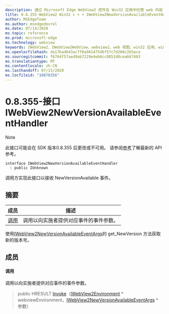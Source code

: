 ```yaml
---
description: 通过 Microsoft Edge WebView2 控件在 Win32 应用中托管 web 内容
title: 0.8.355-WebView2 Win32 c + + IWebView2NewVersionAvailableEventHandler
author: MSEdgeTeam
ms.author: msedgedevrel
ms.date: 07/14/2020
ms.topic: reference
ms.prod: microsoft-edge
ms.technology: webview
keywords: IWebView2、IWebView2WebView、webview2、web 视图、win32 应用、win32、edge
ms.openlocfilehash: da17bad643ac7f0a9614754bf57c7d208c265ace
ms.sourcegitcommit: f6764f57aed9ab7229e4eb6cc8851d0cea667403
ms.translationtype: MT
ms.contentlocale: zh-CN
ms.lasthandoff: 07/15/2020
ms.locfileid: "10878356"
---
```

# 0.8.355-接口 IWebView2NewVersionAvailableEventHandler 

> [!NOTE]
> 此接口可能会在 SDK 版本0.8.355 后更改或不可用。 请参阅[参考](../../../webview2-api-reference.md)了解最新的 API 参考。

```
interface IWebView2NewVersionAvailableEventHandler
  : public IUnknown
```

调用方实现此接口以接收 NewVersionAvailable 事件。

## 摘要

 成员                        | 描述
--------------------------------|---------------------------------------------
[调用](#invoke) | 调用以向实施者提供对应事件的事件参数。

使用[IWebView2NewVersionAvailableEventArgs](IWebView2NewVersionAvailableEventArgs.md)的 get_NewVersion 方法获取新的版本号。

## 成员

#### 调用 

调用以向实施者提供对应事件的事件参数。

> public HRESULT [Invoke](#invoke)（[IWebView2Environment](IWebView2Environment.md) * webviewEnvironment，[IWebView2NewVersionAvailableEventArgs](IWebView2NewVersionAvailableEventArgs.md) * 参数）

